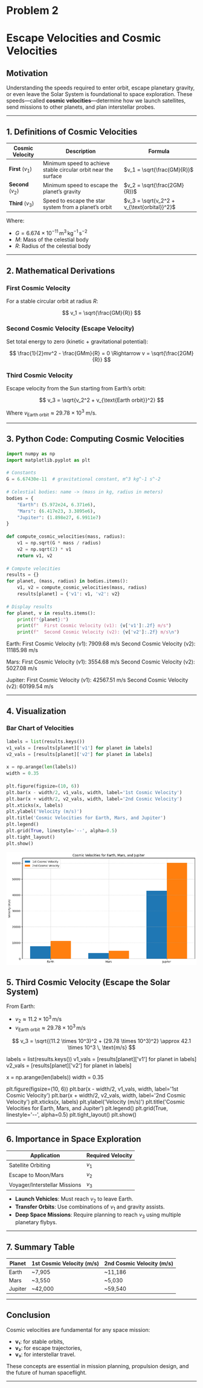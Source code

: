 # Problem 2


# **Escape Velocities and Cosmic Velocities**

## **Motivation**

Understanding the speeds required to enter orbit, escape planetary gravity, or even leave the Solar System is foundational to space exploration. These speeds—called **cosmic velocities**—determine how we launch satellites, send missions to other planets, and plan interstellar probes.

---

## **1. Definitions of Cosmic Velocities**

| Cosmic Velocity    | Description                                                     | Formula                                     |
| ------------------ | --------------------------------------------------------------- | ------------------------------------------- |
| **First** ($v_1$)  | Minimum speed to achieve stable circular orbit near the surface | $v_1 = \sqrt{\frac{GM}{R}}$                 |
| **Second** ($v_2$) | Minimum speed to escape the planet’s gravity                    | $v_2 = \sqrt{\frac{2GM}{R}}$                |
| **Third** ($v_3$)  | Speed to escape the star system from a planet’s orbit           | $v_3 = \sqrt{v_2^2 + v_{\text{orbital}}^2}$ |

Where:

* $G = 6.674 \times 10^{-11} \, \text{m}^3\,\text{kg}^{-1}\,\text{s}^{-2}$
* $M$: Mass of the celestial body
* $R$: Radius of the celestial body

---

## **2. Mathematical Derivations**

### **First Cosmic Velocity**

For a stable circular orbit at radius $R$:

$$
v_1 = \sqrt{\frac{GM}{R}}
$$

### **Second Cosmic Velocity (Escape Velocity)**

Set total energy to zero (kinetic + gravitational potential):

$$
\frac{1}{2}mv^2 - \frac{GMm}{R} = 0 \Rightarrow v = \sqrt{\frac{2GM}{R}}
$$

### **Third Cosmic Velocity**

Escape velocity from the Sun starting from Earth’s orbit:

$$
v_3 = \sqrt{v_2^2 + v_{\text{Earth orbit}}^2}
$$

Where $v_{\text{Earth orbit}} \approx 29.78 \times 10^3$ m/s.

---

## **3. Python Code: Computing Cosmic Velocities**

```python
import numpy as np
import matplotlib.pyplot as plt

# Constants
G = 6.67430e-11  # gravitational constant, m^3 kg^-1 s^-2

# Celestial bodies: name -> (mass in kg, radius in meters)
bodies = {
    "Earth": (5.972e24, 6.371e6),
    "Mars": (6.417e23, 3.3895e6),
    "Jupiter": (1.898e27, 6.9911e7)
}

def compute_cosmic_velocities(mass, radius):
    v1 = np.sqrt(G * mass / radius)
    v2 = np.sqrt(2) * v1
    return v1, v2

# Compute velocities
results = {}
for planet, (mass, radius) in bodies.items():
    v1, v2 = compute_cosmic_velocities(mass, radius)
    results[planet] = {'v1': v1, 'v2': v2}

# Display results
for planet, v in results.items():
    print(f"{planet}:")
    print(f"  First Cosmic Velocity (v1): {v['v1']:.2f} m/s")
    print(f"  Second Cosmic Velocity (v2): {v['v2']:.2f} m/s\n")
```

Earth:
  First Cosmic Velocity (v1): 7909.68 m/s
  Second Cosmic Velocity (v2): 11185.98 m/s

Mars:
  First Cosmic Velocity (v1): 3554.68 m/s
  Second Cosmic Velocity (v2): 5027.08 m/s

Jupiter:
  First Cosmic Velocity (v1): 42567.51 m/s
  Second Cosmic Velocity (v2): 60199.54 m/s

---

## **4. Visualization**

### **Bar Chart of Velocities**

```python
labels = list(results.keys())
v1_vals = [results[planet]['v1'] for planet in labels]
v2_vals = [results[planet]['v2'] for planet in labels]

x = np.arange(len(labels))
width = 0.35

plt.figure(figsize=(10, 6))
plt.bar(x - width/2, v1_vals, width, label='1st Cosmic Velocity')
plt.bar(x + width/2, v2_vals, width, label='2nd Cosmic Velocity')
plt.xticks(x, labels)
plt.ylabel('Velocity (m/s)')
plt.title('Cosmic Velocities for Earth, Mars, and Jupiter')
plt.legend()
plt.grid(True, linestyle='--', alpha=0.5)
plt.tight_layout()
plt.show()
```

![alt text](image-5.png)



## **5. Third Cosmic Velocity (Escape the Solar System)**

From Earth:

* $v_2 \approx 11.2 \times 10^3 \, \text{m/s}$
* $v_{\text{Earth orbit}} \approx 29.78 \times 10^3 \, \text{m/s}$

$$
v_3 = \sqrt{(11.2 \times 10^3)^2 + (29.78 \times 10^3)^2} \approx 42.1 \times 10^3 \, \text{m/s}
$$

labels = list(results.keys())
v1_vals = [results[planet]['v1'] for planet in labels]
v2_vals = [results[planet]['v2'] for planet in labels]

x = np.arange(len(labels))
width = 0.35

plt.figure(figsize=(10, 6))
plt.bar(x - width/2, v1_vals, width, label='1st Cosmic Velocity')
plt.bar(x + width/2, v2_vals, width, label='2nd Cosmic Velocity')
plt.xticks(x, labels)
plt.ylabel('Velocity (m/s)')
plt.title('Cosmic Velocities for Earth, Mars, and Jupiter')
plt.legend()
plt.grid(True, linestyle='--', alpha=0.5)
plt.tight_layout()
plt.show()

---

## **6. Importance in Space Exploration**

| Application                   | Required Velocity |
| ----------------------------- | ----------------- |
| Satellite Orbiting            | $v_1$             |
| Escape to Moon/Mars           | $v_2$             |
| Voyager/Interstellar Missions | $v_3$             |

* **Launch Vehicles**: Must reach $v_2$ to leave Earth.
* **Transfer Orbits**: Use combinations of $v_1$ and gravity assists.
* **Deep Space Missions**: Require planning to reach $v_3$ using multiple planetary flybys.

---

## **7. Summary Table**

| Planet  | 1st Cosmic Velocity (m/s) | 2nd Cosmic Velocity (m/s) |
| ------- | ------------------------- | ------------------------- |
| Earth   | \~7,905                   | \~11,186                  |
| Mars    | \~3,550                   | \~5,030                   |
| Jupiter | \~42,000                  | \~59,540                  |

---

## **Conclusion**

Cosmic velocities are fundamental for any space mission:

* **v₁**: for stable orbits,
* **v₂**: for escape trajectories,
* **v₃**: for interstellar travel.

These concepts are essential in mission planning, propulsion design, and the future of human spaceflight.

---

